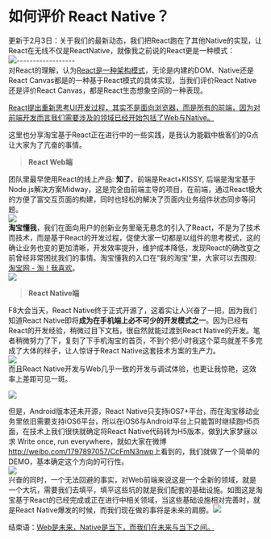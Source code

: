 # 如何评价 React Native？

更新于2月3日：关于我们的最新动态，我们把React跑在了其他Native的实现，让React在无线不仅是ReactNative，就像我之前说的React更是一种模式：  
![](https://pic4.zhimg.com/50/ba5f60d5bf82ac5d1c9c7f059a7af3a7_b.jpg)------------------  
对React的理解，认为<u>React是一种架构模式</u>，无论是内建的DOM、Native还是React Canvas都是的一种基于React模式的具体实现，当我们评价React Native还是评价React Canvas，都是React生态想象空间的一种表现。  

<u>React提出重新思考UI开发过程，其实不是面向浏览器，而是所有的前端，因为对前端开发而言我们需要涉及的领域已经开始包括了Web与Native。</u>  

这里也分享淘宝基于React正在进行中的一些实践，是我认为能戳中极客们的G点让大家为了亢奋的事情。  

> **React Web端**

团队里最早使用React的线上产品: **知了**，前端是React+KISSY, 后端是淘宝基于Node.js解决方案Midway，这是完全由前端主导的项目，在前端，通过React极大的方便了富交互页面的构建，同时也轻松的解决了页面内业务组件状态同步等问题。  
![](https://pic2.zhimg.com/50/2016c963a0986a4f9a10a8e26cda7fbc_b.jpg)  
**淘宝懂我**，我们在面向用户的创新业务里毫无悬念的引入了React，不是为了技术而技术，而是基于React的开发过程，促使大家一切都是以组件的思考模式，这的确让业务也变的更加清晰，开发效率提升，维护成本降低，发现React的确改变之前曾经非常困扰我们的事情。淘宝懂我的入口在“我的淘宝”里，大家可以去围观: [淘宝网 - 淘！我喜欢](http://know.taobao.com/)。  
![](https://pic4.zhimg.com/50/3c6fa4605ecb614cb3519eed222fd22a_b.jpg)  

> **React Native端**

F8大会当天，React Native终于正式开源了，这着实让人兴奋了一把，因为我们知道React Native即将**成为在手机端上必不可少的开发模式之一**。因为已经有React的开发经验，稍微过目下文档，很自然就能过渡到React Native的开发。笔者稍微努力了下，复刻了下手机淘宝的首页，不到个把小时我这个菜鸟就差不多完成了大体的样子，让人惊讶于React Native这套技术方案的生产力。  
![](https://pic3.zhimg.com/50/4d33b3932a1561a971d7b67f77202eda_b.jpg)  
而且React Native开发与Web几乎一致的开发与调试体验，也更让我惊艳，这效率上差距可见一斑。  

![](https://pic3.zhimg.com/50/01317bc3060b25a3c3cf87fc131f3b8f_b.jpg)  

但是，Android版本还未开源，React Native只支持iOS7+平台，而在淘宝移动业务里依旧需要支持iOS6平台，所以在iOS6与Android平台上只能暂时继续跑H5页面，在技术上我们很快就确定将React Native代码转为H5版本，做到大家梦寐以求 Write once, run everywhere，就如大家在微博[<span>http://</span><span>weibo.com/1797897057/Cc</span><span>FmN3nwp</span><span></span>](http://weibo.com/1797897057/CcFmN3nwp)上看到的，我们就做了一个简单的DEMO，基本确定这个方向的可行性。  
![](https://pic4.zhimg.com/50/8327cbfc8ae5ad6a351370fd7763ecd6_b.jpg)  
兴奋的同时，一个无法回避的事实，对Web前端来说这是一个全新的领域，就是一个大坑，需要我们去填平，填平这些坑的就是我们配套的基础设施。如图这是淘宝基于React的已经完成或正在进行中相关领域，当这些基础设施相对完善时，就是React Native爆发的时候，而我们现在做的事将是未来的肩膀。![](https://pic3.zhimg.com/50/6811701e37918909632fb7ac88f13096_b.jpg)  

结束语：<u>Web是未来，Native是当下，而我们在未来与当下之间。</u>